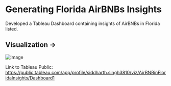 # Generating Florida AirBNBs Insights
 Developed a Tableau Dashboard containing insights of AirBNBs in Florida listed. 

## Visualization ->
![image](https://user-images.githubusercontent.com/98142436/162384338-5ab1ee3a-eef1-460a-9478-14b3443318b4.png)

 Link to Tableau Public: https://public.tableau.com/app/profile/siddharth.singh3810/viz/AirBNBinFloridaInsights/Dashboard1
